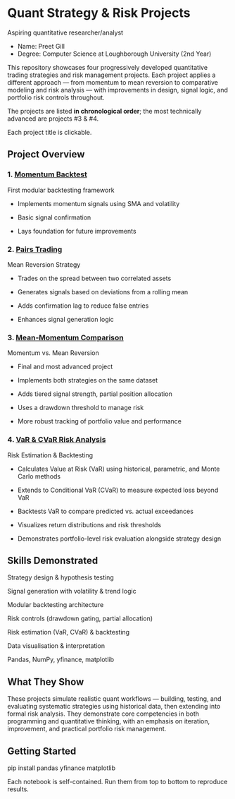 # Quant Strategy & Risk Projects
Aspiring quantitative researcher/analyst
- Name: Preet Gill
- Degree: Computer Science at Loughborough University (2nd Year)

This repository showcases four progressively developed quantitative trading strategies and risk management projects. Each project applies a different approach — from momentum to mean reversion to comparative modeling and risk analysis — with improvements in design, signal logic, and portfolio risk controls throughout.

The projects are listed **in chronological order**; the most technically advanced are projects #3 & #4.

Each project title is clickable.


## Project Overview
### 1. [Momentum Backtest](https://github.com/Preet523/Quant/blob/main/Notebooks/momentum.ipynb)

First modular backtesting framework

- Implements momentum signals using SMA and volatility

- Basic signal confirmation

- Lays foundation for future improvements

### 2. [Pairs Trading](https://github.com/Preet523/Quant/blob/main/Notebooks/pairs-trading.ipynb)
Mean Reversion Strategy

- Trades on the spread between two correlated assets

- Generates signals based on deviations from a rolling mean

- Adds confirmation lag to reduce false entries

- Enhances signal generation logic

### 3. [Mean-Momentum Comparison](https://github.com/Preet523/Quant/blob/main/Notebooks/mean-momentum.ipynb)
Momentum vs. Mean Reversion

- Final and most advanced project

- Implements both strategies on the same dataset

- Adds tiered signal strength, partial position allocation

- Uses a drawdown threshold to manage risk

- More robust tracking of portfolio value and performance

### 4. [VaR & CVaR Risk Analysis](https://github.com/Preet523/Quant/blob/main/Notebooks/VaR.ipynb)
Risk Estimation & Backtesting

- Calculates Value at Risk (VaR) using historical, parametric, and Monte Carlo methods

- Extends to Conditional VaR (CVaR) to measure expected loss beyond VaR

- Backtests VaR to compare predicted vs. actual exceedances

- Visualizes return distributions and risk thresholds

- Demonstrates portfolio-level risk evaluation alongside strategy design

## Skills Demonstrated
Strategy design & hypothesis testing

Signal generation with volatility & trend logic

Modular backtesting architecture

Risk controls (drawdown gating, partial allocation)

Risk estimation (VaR, CVaR) & backtesting

Data visualisation & interpretation

Pandas, NumPy, yfinance, matplotlib

## What They Show
These projects simulate realistic quant workflows — building, testing, and evaluating systematic strategies using historical data, then extending into formal risk analysis. They demonstrate core competencies in both programming and quantitative thinking, with an emphasis on iteration, improvement, and practical portfolio risk management.

## Getting Started
pip install pandas yfinance matplotlib

Each notebook is self-contained. Run them from top to bottom to reproduce results.
